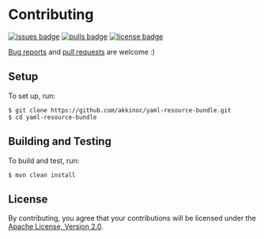 # Contributing

[![issues badge]][issues]
[![pulls badge]][pulls]
[![license badge]][license]

[issues]: https://github.com/akkinoc/yaml-resource-bundle/issues
[issues badge]: https://img.shields.io/github/issues/akkinoc/yaml-resource-bundle
[pulls]: https://github.com/akkinoc/yaml-resource-bundle/pulls
[pulls badge]: https://img.shields.io/github/issues-pr/akkinoc/yaml-resource-bundle
[license]: LICENSE.txt
[license badge]: https://img.shields.io/github/license/akkinoc/yaml-resource-bundle?color=blue

[Bug reports][issues] and [pull requests][pulls] are welcome :)

## Setup

To set up, run:

```console
$ git clone https://github.com/akkinoc/yaml-resource-bundle.git
$ cd yaml-resource-bundle
```

## Building and Testing

To build and test, run:

```console
$ mvn clean install
```

## License

By contributing, you agree that your contributions will be licensed under the [Apache License, Version 2.0][license].
